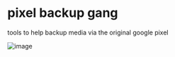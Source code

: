 # pixel backup gang

tools to help backup media via the original google pixel

![image](https://github.com/master-hax/pixel-backup-gang/assets/17506434/6b744074-c4a2-45ca-9905-9c542c8d1f62)
